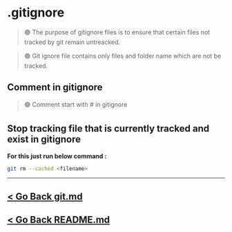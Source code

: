 .gitignore
===========

> 🟢 The purpose of gitignore files is to ensure that certain files not tracked by git remain untreacked.

> 🟢 Git ignore file contains only files and folder name which are not be tracked.

## Comment in gitignore

> 🟢 Comment start with # in gitignore

## Stop tracking file that is currently tracked and exist in gitignore

**For this just run below command :**

```bash
git rm --cached <filename>
```

<hr />

## [< Go Back git.md](./git.md)

## [< Go Back README.md](./../README.md)